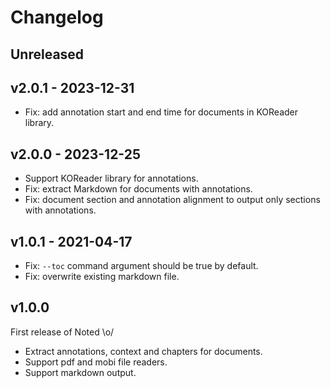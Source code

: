 # Changelog

## Unreleased

## v2.0.1 - 2023-12-31

- Fix: add annotation start and end time for documents in KOReader library.

## v2.0.0 - 2023-12-25

- Support KOReader library for annotations.
- Fix: extract Markdown for documents with annotations.
- Fix: document section and annotation alignment to output only sections with annotations.

## v1.0.1 - 2021-04-17

- Fix: `--toc` command argument should be true by default.
- Fix: overwrite existing markdown file.

## v1.0.0

First release of Noted \o/

- Extract annotations, context and chapters for documents.
- Support pdf and mobi file readers.
- Support markdown output.
